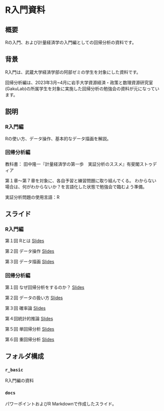 # R入門資料


## 概要

Rの入門、および計量経済学の入門編としての回帰分析の資料です。

## 背景

R入門は、武蔵大学経済学部の阿部ゼミの学生を対象にした資料です。

回帰分析編は、2023年3月~4月に岩手大学資源経済・政策と数理資源研究室(GakuLab)の所属学生を対象に実施した回帰分析の勉強会の資料が元になっています。


## 説明

### R入門編

Rの使い方、データ操作、基本的なデータ描画を解説。

### 回帰分析編

教科書：
田中隆一『計量経済学の第一歩　実証分析のススメ』有斐閣ストゥディア

第１章〜第７章を対象に、各自予習と練習問題に取り組んでくる。
わからない場合は、何がわからないか？を言語化した状態で勉強会で臨むよう準備。

実証分析問題の使用言語：R


## スライド

### R入門編

第１回 Rとは [Slides](https://raw.githack.com/gakulab/regression_tutorial/main/r_basics/R_intro_1_howtouseR.html)

第２回 データ操作 [Slides](https://raw.githack.com/gakulab/regression_tutorial/main/r_basics/R_intro_2_datamanipulation.html)

第３回 データ描画 [Slides](https://raw.githack.com/gakulab/regression_tutorial/main/r_basics/R_intro_3_datavisualization.html)

### 回帰分析編

第１回 なぜ回帰分析をするのか？ [Slides](https://github.com/gakulab/regression_tutorial/blob/main/docs/tutorial_slide_1.pdf)  

第２回 データの扱い方 [Slides](https://raw.githack.com/gakulab/regression_tutorial/main/docs/tutorial_slide_2.html)

第３回 確率論 [Slides](https://raw.githack.com/gakulab/regression_tutorial/main/docs/tutorial_slide_3.html)

第４回統計的推論 [Slides](https://raw.githack.com/gakulab/regression_tutorial/main/docs/tutorial_slide_4.html)

第５回 単回帰分析 [Slides](https://raw.githack.com/gakulab/regression_tutorial/main/docs/tutorial_slide_5.html)

第６回 重回帰分析 [Slides](https://raw.githack.com/gakulab/regression_tutorial/main/docs/tutorial_slide_6.html)


## フォルダ構成

### `r_basic`

R入門編の資料

### `docs`

パワーポイントおよびR Markdownで作成したスライド。

